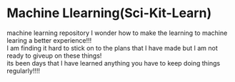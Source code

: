 # Machine Llearning(Sci-Kit-Learn)
machine learning repository
I wonder how to make the learning to machine learing a better experience!!!
<br/>
I am finding it hard to stick on to the plans that I have made but I am not ready to giveup on these things!
<br/>
its been days that I have learned anything you have to keep doing things regularly!!!!

